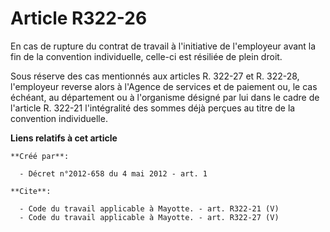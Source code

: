 # Article R322-26

En cas de rupture du contrat de travail à l'initiative de l'employeur avant la fin de la convention individuelle, celle-ci
est résiliée de plein droit. 

Sous réserve des cas mentionnés aux articles R. 322-27 et R. 322-28, l'employeur reverse alors à l'Agence de services et de
paiement ou, le cas échéant, au département ou à l'organisme désigné par lui dans le cadre de l'article R. 322-21
l'intégralité des sommes déjà perçues au titre de la convention individuelle.

**Liens relatifs à cet article**

	**Créé par**:

	  - Décret n°2012-658 du 4 mai 2012 - art. 1

	**Cite**:

	  - Code du travail applicable à Mayotte. - art. R322-21 (V)
	  - Code du travail applicable à Mayotte. - art. R322-27 (V)

